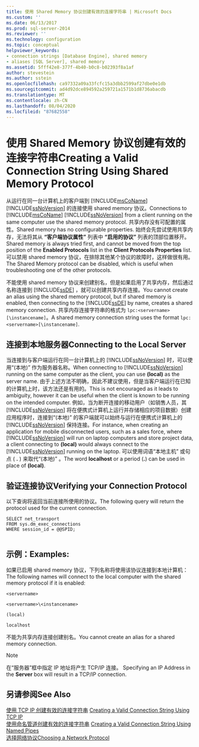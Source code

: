 ```yaml
---
title: 使用 Shared Memory 协议创建有效的连接字符串 | Microsoft Docs
ms.custom: ''
ms.date: 06/13/2017
ms.prod: sql-server-2014
ms.reviewer: ''
ms.technology: configuration
ms.topic: conceptual
helpviewer_keywords:
- connection strings [Database Engine], shared memory
- aliases [SQL Server], shared memory
ms.assetid: 5fff42e8-377f-4b40-b0c8-b02393f8a1af
author: stevestein
ms.author: sstein
ms.openlocfilehash: ca97332a09a33fcfc15a3dbb2599af27dbe0e1db
ms.sourcegitcommit: ad4d92dce894592a259721a1571b1d8736abacdb
ms.translationtype: MT
ms.contentlocale: zh-CN
ms.lasthandoff: 08/04/2020
ms.locfileid: "87682558"
---
```

# <a name="creating-a-valid-connection-string-using-shared-memory-protocol"></a><span data-ttu-id="ac62d-102">使用 Shared Memory 协议创建有效的连接字符串</span><span class="sxs-lookup"><span data-stu-id="ac62d-102">Creating a Valid Connection String Using Shared Memory Protocol</span></span>
  <span data-ttu-id="ac62d-103">从运行在同一台计算机上的客户端到 [!INCLUDE[msCoName](../../includes/msconame-md.md)] [!INCLUDE[ssNoVersion](../../includes/ssnoversion-md.md)] 的连接使用 shared memory 协议。</span><span class="sxs-lookup"><span data-stu-id="ac62d-103">Connections to [!INCLUDE[msCoName](../../includes/msconame-md.md)] [!INCLUDE[ssNoVersion](../../includes/ssnoversion-md.md)] from a client running on the same computer use the shared memory protocol.</span></span> <span data-ttu-id="ac62d-104">共享内存没有可配置的属性。</span><span class="sxs-lookup"><span data-stu-id="ac62d-104">Shared memory has no configurable properties.</span></span> <span data-ttu-id="ac62d-105">始终会先尝试使用共享内存，无法将其从 **“客户端协议属性”** 列表中 **“启用的协议”** 列表的顶部位置移开。</span><span class="sxs-lookup"><span data-stu-id="ac62d-105">Shared memory is always tried first, and cannot be moved from the top position of the **Enabled Protocols** list in the **Client Protocols Properties** list.</span></span> <span data-ttu-id="ac62d-106">可以禁用 shared memory 协议，在排除其他某个协议的故障时，这样做很有用。</span><span class="sxs-lookup"><span data-stu-id="ac62d-106">The Shared Memory protocol can be disabled, which is useful when troubleshooting one of the other protocols.</span></span>  
  
 <span data-ttu-id="ac62d-107">不能使用 shared memory 协议来创建别名，但是如果启用了共享内存，然后通过名称连接到 [!INCLUDE[ssDE](../../includes/ssde-md.md)] ，就可以创建共享内存连接。</span><span class="sxs-lookup"><span data-stu-id="ac62d-107">You cannot create an alias using the shared memory protocol, but if shared memory is enabled, then connecting to the [!INCLUDE[ssDE](../../includes/ssde-md.md)] by name, creates a shared memory connection.</span></span> <span data-ttu-id="ac62d-108">共享内存连接字符串的格式为 `lpc:<servername>[\instancename]`。</span><span class="sxs-lookup"><span data-stu-id="ac62d-108">A shared memory connection string uses the format `lpc:<servername>[\instancename]`.</span></span>  
  
## <a name="connecting-to-the-local-server"></a><span data-ttu-id="ac62d-109">连接到本地服务器</span><span class="sxs-lookup"><span data-stu-id="ac62d-109">Connecting to the Local Server</span></span>  
 <span data-ttu-id="ac62d-110">当连接到与客户端运行在同一台计算机上的 [!INCLUDE[ssNoVersion](../../includes/ssnoversion-md.md)] 时，可以使用“(本地)”  作为服务器名称。</span><span class="sxs-lookup"><span data-stu-id="ac62d-110">When connecting to [!INCLUDE[ssNoVersion](../../includes/ssnoversion-md.md)] running on the same computer as the client, you can use **(local)** as the server name.</span></span> <span data-ttu-id="ac62d-111">由于上述方法不明确，因此不建议使用，但是当客户端运行在已知的计算机上时，该方法还是有用的。</span><span class="sxs-lookup"><span data-stu-id="ac62d-111">This is not encouraged as it leads to ambiguity, however it can be useful when the client is known to be running on the intended computer.</span></span> <span data-ttu-id="ac62d-112">例如，当为断开连接的移动用户（如销售人员，其 [!INCLUDE[ssNoVersion](../../includes/ssnoversion-md.md)] 将在便携式计算机上运行并存储相应的项目数据）创建应用程序时，连接到“(本地)”  的客户端就可以始终与运行在便携式计算机上的 [!INCLUDE[ssNoVersion](../../includes/ssnoversion-md.md)] 保持连接。</span><span class="sxs-lookup"><span data-stu-id="ac62d-112">For instance, when creating an application for mobile disconnected users, such as a sales force, where [!INCLUDE[ssNoVersion](../../includes/ssnoversion-md.md)] will run on laptop computers and store project data, a client connecting to **(local)** would always connect to the [!INCLUDE[ssNoVersion](../../includes/ssnoversion-md.md)] running on the laptop.</span></span> <span data-ttu-id="ac62d-113">可以使用词语“本地主机”  或句点 ( **.** ) 来取代“(本地)”  。</span><span class="sxs-lookup"><span data-stu-id="ac62d-113">The word **localhost** or a period (**.**) can be used in place of **(local)**.</span></span>  
  
## <a name="verifying-your-connection-protocol"></a><span data-ttu-id="ac62d-114">验证连接协议</span><span class="sxs-lookup"><span data-stu-id="ac62d-114">Verifying your Connection Protocol</span></span>  
 <span data-ttu-id="ac62d-115">以下查询将返回当前连接所使用的协议。</span><span class="sxs-lookup"><span data-stu-id="ac62d-115">The following query will return the protocol used for the current connection.</span></span>  
  
```  
SELECT net_transport   
FROM sys.dm_exec_connections   
WHERE session_id = @@SPID;  
  
```  
  
## <a name="examples"></a><span data-ttu-id="ac62d-116">示例：</span><span class="sxs-lookup"><span data-stu-id="ac62d-116">Examples:</span></span>  
 <span data-ttu-id="ac62d-117">如果已启用 shared memory 协议，下列名称将使用该协议连接到本地计算机：</span><span class="sxs-lookup"><span data-stu-id="ac62d-117">The following names will connect to the local computer with the shared memory protocol if it is enabled:</span></span>  
  
 `<servername>`  
  
 `<servername>\<instancename>`  
  
 `(local)`  
  
 `localhost`  
  
 <span data-ttu-id="ac62d-118">不能为共享内存连接创建别名。</span><span class="sxs-lookup"><span data-stu-id="ac62d-118">You cannot create an alias for a shared memory connection.</span></span>  
  
> [!NOTE]  
>  <span data-ttu-id="ac62d-119">在“服务器”框中指定 IP 地址将产生 TCP/IP 连接。 </span><span class="sxs-lookup"><span data-stu-id="ac62d-119">Specifying an IP Address in the **Server** box will result in a TCP/IP connection.</span></span>  
  
## <a name="see-also"></a><span data-ttu-id="ac62d-120">另请参阅</span><span class="sxs-lookup"><span data-stu-id="ac62d-120">See Also</span></span>  
 <span data-ttu-id="ac62d-121">[使用 TCP IP 创建有效的连接字符串](../../../2014/tools/configuration-manager/creating-a-valid-connection-string-using-tcp-ip.md) </span><span class="sxs-lookup"><span data-stu-id="ac62d-121">[Creating a Valid Connection String Using TCP IP](../../../2014/tools/configuration-manager/creating-a-valid-connection-string-using-tcp-ip.md) </span></span>  
 <span data-ttu-id="ac62d-122">[使用命名管道创建有效的连接字符串](../../../2014/tools/configuration-manager/creating-a-valid-connection-string-using-named-pipes.md) </span><span class="sxs-lookup"><span data-stu-id="ac62d-122">[Creating a Valid Connection String Using Named Pipes](../../../2014/tools/configuration-manager/creating-a-valid-connection-string-using-named-pipes.md) </span></span>  
 [<span data-ttu-id="ac62d-123">选择网络协议</span><span class="sxs-lookup"><span data-stu-id="ac62d-123">Choosing a Network Protocol</span></span>](../../../2014/tools/configuration-manager/choosing-a-network-protocol.md)  
  
  
